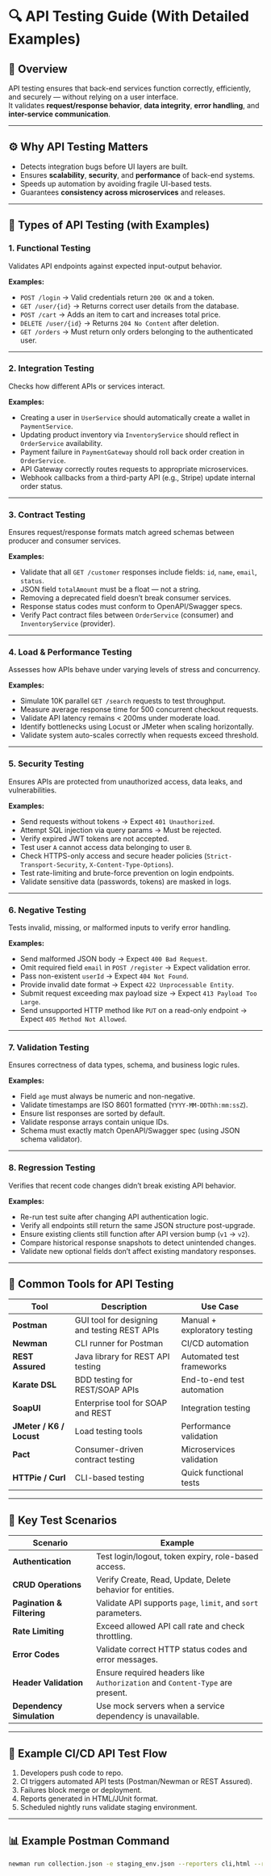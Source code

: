 # 🔍 API Testing Guide (With Detailed Examples)

## 🧩 Overview
API testing ensures that back-end services function correctly, efficiently, and securely — without relying on a user interface.  
It validates **request/response behavior**, **data integrity**, **error handling**, and **inter-service communication**.

---

## ⚙️ Why API Testing Matters
- Detects integration bugs before UI layers are built.  
- Ensures **scalability**, **security**, and **performance** of back-end systems.  
- Speeds up automation by avoiding fragile UI-based tests.  
- Guarantees **consistency across microservices** and releases.

---

## 🧪 Types of API Testing (with Examples)

### 1. **Functional Testing**
Validates API endpoints against expected input-output behavior.

**Examples:**
- `POST /login` → Valid credentials return `200 OK` and a token.
- `GET /user/{id}` → Returns correct user details from the database.
- `POST /cart` → Adds an item to cart and increases total price.
- `DELETE /user/{id}` → Returns `204 No Content` after deletion.
- `GET /orders` → Must return only orders belonging to the authenticated user.

---

### 2. **Integration Testing**
Checks how different APIs or services interact.

**Examples:**
- Creating a user in `UserService` should automatically create a wallet in `PaymentService`.
- Updating product inventory via `InventoryService` should reflect in `OrderService` availability.
- Payment failure in `PaymentGateway` should roll back order creation in `OrderService`.
- API Gateway correctly routes requests to appropriate microservices.
- Webhook callbacks from a third-party API (e.g., Stripe) update internal order status.

---

### 3. **Contract Testing**
Ensures request/response formats match agreed schemas between producer and consumer services.

**Examples:**
- Validate that all `GET /customer` responses include fields: `id`, `name`, `email`, `status`.
- JSON field `totalAmount` must be a float — not a string.
- Removing a deprecated field doesn’t break consumer services.
- Response status codes must conform to OpenAPI/Swagger specs.
- Verify Pact contract files between `OrderService` (consumer) and `InventoryService` (provider).

---

### 4. **Load & Performance Testing**
Assesses how APIs behave under varying levels of stress and concurrency.

**Examples:**
- Simulate 10K parallel `GET /search` requests to test throughput.
- Measure average response time for 500 concurrent checkout requests.
- Validate API latency remains < 200ms under moderate load.
- Identify bottlenecks using Locust or JMeter when scaling horizontally.
- Validate system auto-scales correctly when requests exceed threshold.

---

### 5. **Security Testing**
Ensures APIs are protected from unauthorized access, data leaks, and vulnerabilities.

**Examples:**
- Send requests without tokens → Expect `401 Unauthorized`.
- Attempt SQL injection via query params → Must be rejected.
- Verify expired JWT tokens are not accepted.
- Test user `A` cannot access data belonging to user `B`.
- Check HTTPS-only access and secure header policies (`Strict-Transport-Security`, `X-Content-Type-Options`).
- Test rate-limiting and brute-force prevention on login endpoints.
- Validate sensitive data (passwords, tokens) are masked in logs.

---

### 6. **Negative Testing**
Tests invalid, missing, or malformed inputs to verify error handling.

**Examples:**
- Send malformed JSON body → Expect `400 Bad Request`.
- Omit required field `email` in `POST /register` → Expect validation error.
- Pass non-existent `userId` → Expect `404 Not Found`.
- Provide invalid date format → Expect `422 Unprocessable Entity`.
- Submit request exceeding max payload size → Expect `413 Payload Too Large`.
- Send unsupported HTTP method like `PUT` on a read-only endpoint → Expect `405 Method Not Allowed`.

---

### 7. **Validation Testing**
Ensures correctness of data types, schema, and business logic rules.

**Examples:**
- Field `age` must always be numeric and non-negative.
- Validate timestamps are ISO 8601 formatted (`YYYY-MM-DDThh:mm:ssZ`).
- Ensure list responses are sorted by default.
- Validate response arrays contain unique IDs.
- Schema must exactly match OpenAPI/Swagger spec (using JSON schema validator).

---

### 8. **Regression Testing**
Verifies that recent code changes didn’t break existing API behavior.

**Examples:**
- Re-run test suite after changing API authentication logic.
- Verify all endpoints still return the same JSON structure post-upgrade.
- Ensure existing clients still function after API version bump (`v1` → `v2`).
- Compare historical response snapshots to detect unintended changes.
- Validate new optional fields don’t affect existing mandatory responses.

---

## 🧰 Common Tools for API Testing

| Tool | Description | Use Case |
|------|--------------|----------|
| **Postman** | GUI tool for designing and testing REST APIs | Manual + exploratory testing |
| **Newman** | CLI runner for Postman | CI/CD automation |
| **REST Assured** | Java library for REST API testing | Automated test frameworks |
| **Karate DSL** | BDD testing for REST/SOAP APIs | End-to-end test automation |
| **SoapUI** | Enterprise tool for SOAP and REST | Integration testing |
| **JMeter / K6 / Locust** | Load testing tools | Performance validation |
| **Pact** | Consumer-driven contract testing | Microservices validation |
| **HTTPie / Curl** | CLI-based testing | Quick functional tests |

---

## 🧠 Key Test Scenarios

| Scenario | Example |
|-----------|----------|
| **Authentication** | Test login/logout, token expiry, role-based access. |
| **CRUD Operations** | Verify Create, Read, Update, Delete behavior for entities. |
| **Pagination & Filtering** | Validate API supports `page`, `limit`, and `sort` parameters. |
| **Rate Limiting** | Exceed allowed API call rate and check throttling. |
| **Error Codes** | Validate correct HTTP status codes and error messages. |
| **Header Validation** | Ensure required headers like `Authorization` and `Content-Type` are present. |
| **Dependency Simulation** | Use mock servers when a service dependency is unavailable. |

---

## 🚀 Example CI/CD API Test Flow

1. Developers push code to repo.  
2. CI triggers automated API tests (Postman/Newman or REST Assured).  
3. Failures block merge or deployment.  
4. Reports generated in HTML/JUnit format.  
5. Scheduled nightly runs validate staging environment.

---

## 📊 Example Postman Command
```bash
newman run collection.json -e staging_env.json --reporters cli,html --reporter-html-export report.html
